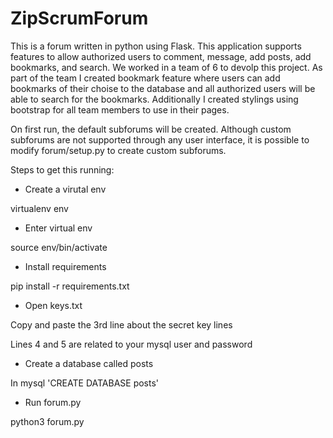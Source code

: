 # ZipScrumForum
This is a forum written in python using Flask. This application supports features to allow authorized users to comment, message, add posts, add bookmarks, and search. We worked in a team of 6 to devolp this project. As part of the team I created bookmark feature where users can add bookmarks of their choise to the database and all authorized users will be able to search for the bookmarks. Additionally I created stylings using bootstrap for all team members to use in their pages.

On first run, the default subforums will be created. Although custom subforums are not supported through any user interface, it is possible to modify forum/setup.py to create custom subforums.

Steps to get this running:
* Create a virutal env

virtualenv env

* Enter virtual env

source env/bin/activate

* Install requirements 

pip install -r requirements.txt

* Open keys.txt 

Copy and paste the 3rd line about the secret key lines

Lines 4 and 5 are related to your mysql user and password

* Create a database called posts

In mysql 'CREATE DATABASE posts'

* Run forum.py

python3 forum.py
